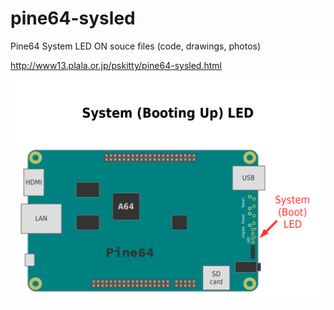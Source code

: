 # pine64-sysled
Pine64 System LED ON souce files (code, drawings, photos)

http://www13.plala.or.jp/pskitty/pine64-sysled.html

![alt text](https://raw.githubusercontent.com/valterfukuoka/pine64-sysled/master/pine64-drawing-v2-p4.png "")
